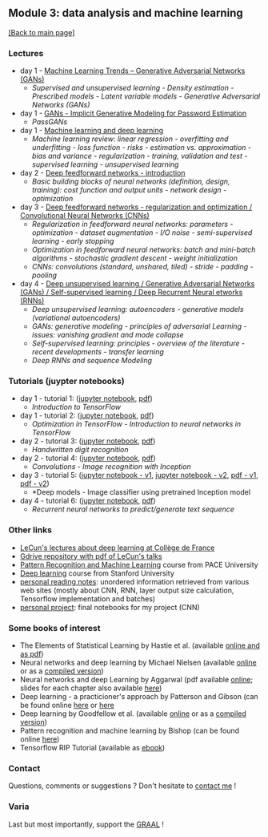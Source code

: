 ## Module 3: data analysis and machine learning

[[Back to main page]](../index.md)

### Lectures
- day 1 - [Machine Learning Trends – Generative Adversarial
Networks (GANs)](pdf_lectures/day1_talk1_2-GANS-ML-Trends-Generative-Adversarial-Networks.pdf)
    - *Supervised and unsupervised learning - Density estimation - Prescribed models - Latent variable models - Generative Adversarial Networks (GANs)*
- day 1 - [GANs - Implicit Generative Modeling for Password
Estimation](pdf_lectures/day1_talk1_2-GANS-Passwords-Implicit-Generative-Modeling-for-Password-Estimation.pdf)
    -  *PassGANs*
- day 1 - [Machine learning and deep learning](pdf_lectures/day1_talk2_3-Lecture-1_MLandDL.pdf)
    -  *Machine learning review: linear regression - overfitting and underfitting - loss function - risks - estimation vs. approximation - bias and variance - regularization - training, validation and test - supervised learning - unsupervised learning*
- day 2 - [Deep feedforward networks - introduction](pdf_lectures/day2_lecture1_3-Lecture-2-Deep_Feedforward_Networks.pdf)
    -  *Basic building blocks of neural networks (definition, design, training): cost function and output units - network design - optimization*
- day 3 - [Deep feedforward networks - regularization and optimization / Convolutional Neural Networks (CNNs)](pdf_lectures/day3_Lecture-3_Deep-Feedforward-Networks-Regularization.pdf)
    - *Regularization in feedforward neural networks: parameters - optimization - dataset augmentation - I/O noise - semi-supervised learning - early stopping*
    - *Optimization in feedforward neural networks: batch and mini-batch algorithms - stochastic gradient descent - weight initialization*
    - *CNNs: convolutions (standard, unshared, tiled) - stride - padding - pooling*
- day 4 - [Deep unsupervised learning / Generative Adversarial Networks (GANs) / Self-supervised learning / Deep Recurrent Neural etworks (RNNs)](pdf_lectures/day4_3-Lecture-4_Deep-Unsupervised-Learning.pdf)
    - *Deep unsupervised learning: autoencoders - generative models (variational autoencoders)*
    - *GANs: generative modeling - principles of adversarial Learning - issues: vanishing gradient and mode collapse*
    - *Self-supervised learning: principles - overview of the literature - recent developments - transfer learning*
    - *Deep RNNs and sequence Modeling*

 
### Tutorials (juypter notebooks)
- day 1 - tutorial 1: ([jupyter notebook](tutorials/TutorialI.ipynb), [pdf](tutorials/TutorialI.pdf))
    -  *Introduction to TensorFlow*
- day 1 - tutorial 2: ([jupyter notebook](tutorials/TutorialII.ipynb), [pdf](tutorials/TutorialII.pdf))
    - *Optimization in TensorFlow - Introduction to neural networks in TensorFlow*
- day 2 - tutorial 3: ([jupyter notebook](tutorials/TutorialIII.ipynb), [pdf](tutorials/TutorialIII.pdf))
    -  *Handwritten digit recognition*
- day 2 - tutorial 4: ([jupyter notebook](tutorials/TutorialIV.ipynb), [pdf](tutorials/TutorialIV.pdf))
    -  *Convolutions - Image recognition with Inception*
- day 3 - tutorial 5: ([jupyter notebook - v1](tutorials/TutorialV.ipynb), [jupyter notebook - v2](tutorials/Tutorial_V_T-V_split_solution.ipynb), [pdf -  v1](tutorials/TutorialV.pdf), [pdf - v2](tutorials/Tutorial_V_T-V_split_solution.pdf))
    - *Deep models - Image classifier using pretrained Inception model 
- day 4 - tutorial 6: ([jupyter notebook](tutorials/TutorialVI.ipynb), [pdf](tutorials/TutorialVI.pdf))
    -  *Recurrent neural networks to predict/generate text sequence*
    
### Other links
- [LeCun's lectures about deep learning at Collège de France](https://www.college-de-france.fr/site/yann-lecun/_audiovideos.htm)
- [Gdrive repository with pdf of LeCun's talks](https://drive.google.com/drive/folders/0BxKBnD5y2M8NUXhZaXBCNXE4QlE)
- [Pattern Recognition and Machine Learning](http://csis.pace.edu/~ctappert/cs855-18fall) course from PACE University
- [Deep learning](https://cs230.stanford.edu) course from Stanford University
- [personal reading notes](my_readings): unordered information retrieved from various web sites (mostly about CNN, RNN, layer output size calculation, Tensorflow implementation and batches)
- [personal project](mz_cnn): final notebooks for my project (CNN)

### Some books of interest
- The Elements of Statistical Learning by Hastie et al. (available [online and as pdf](http://www.web.stanford.edu/~hastie/ElemStatLearn))
- Neural networks and deep learning by Michael Nielsen (available [online](http://neuralnetworksanddeeplearning.com) or as a [compiled version](https://github.com/antonvladyka/neuralnetworksanddeeplearning.com.pdf))
- Neural networks and deep Learning by Aggarwal (pdf available [online](https://rd.springer.com/book/10.1007/978-3-319-94463-0); slides for each chapter also available [here](http://www.charuaggarwal.net/neural.htm))
- Deep learning - a practicioner's approach by Patterson and Gibson (can be found online [here](http://csis.pace.edu/~ctappert/cs855-18fall/DeepLearningPractitionersApproach.pdf) or [here](https://github.com/changwookjun/StudyBook/blob/master/DeepLearningBooks/Deep%20Learning%20-%20Josh%20Patterson%20%26%20Adam%20Gibson.pdf)
- Deep learning by Goodfellow et al. (available [online](http://www.deeplearningbook.org) or as a [compiled version](https://github.com/janishar/mit-deep-learning-book-pdf))
- Pattern recognition and machine learning by Bishop (can be found online [here](http://users.isr.ist.utl.pt/~wurmd/Livros/school/Bishop%20-%20Pattern%20Recognition%20And%20Machine%20Learning%20-%20Springer%20%202006.pdf))
- Tensorflow RIP Tutorial (available as [ebook](https://riptutorial.com/ebook/tensorflow))

### Contact
Questions, comments or suggestions ? Don't hesitate to [contact me](zufferey.marie@bluewin.ch) !

### Varia
Last but most importantly, support the [GRAAL](http://graal-defenseanimale.org) !

